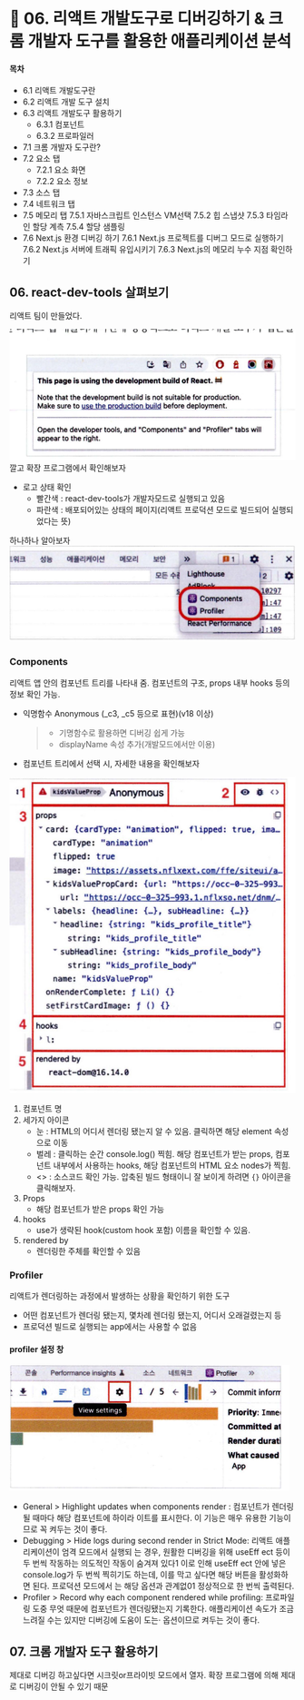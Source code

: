 # 🐻 06. 리액트 개발도구로 디버깅하기 & 크롬 개발자 도구를 활용한 애플리케이션 분석




#### 목차
- 6.1 리액트 개발도구란
- 6.2 리액트 개발 도구 설치
- 6.3 리액트 개발도구 활용하기
    - 6.3.1 컴포넌트
    - 6.3.2 프로파일러
- 7.1 크롬 개발자 도구란?
- 7.2 요소 탭
    - 7.2.1 요소 화면
    - 7.2.2 요소 정보
- 7.3 소스 탭
- 7.4 네트워크 탭
- 7.5 메모리 탭
    7.5.1 자바스크립트 인스턴스 VM선택
    7.5.2 힙 스냅샷
    7.5.3 타임라인 할당 계측
    7.5.4 할당 샘플링
- 7.6 Next.js 환경 디버깅 하기
    7.6.1 Next.js 프로젝트를 디버그 모드로 실행하기
    7.6.2 Next.js 서버에 트래픽 유입시키기
    7.6.3 Next.js의 메모리 누수 지점 확인하기



 ## 06. react-dev-tools 살펴보기

 리액트 팀이 만들었다.
 
 <img src='./image/react-icon.png'></img>
깔고 확장 프로그램에서 확인해보자

- 로고 상태 확인
    - 빨간색 : react-dev-tools가 개발자모드로 실행되고 있음
    - 파란색 : 배포되어있는 상태의 페이지(리액트 프로덕션 모드로 빌드되어 실행되었다는 뜻)


하나하나 알아보자
 <img src='./image/6.4.png'></img>

### Components
리액트 앱 안의 컴포넌트 트리를 나타내 줌. 컴포넌트의 구조, props 내부 hooks 등의 정보 확인 가능.

- 익명함수 Anonymous (_c3, _c5 등으로 표현)(v18 이상)
    > - 기명함수로 활용하면 디버깅 쉽게 가능
    > - displayName 속성 추가(개발모드에서만 이용)
- 컴포넌트 트리에서 선택 시, 자세한 내용을 확인해보자

<img src='./image/6.11.png'></img>
1. 컴포넌트 명
2. 세가지 아이콘
    - 눈 : HTML의 어디서 렌더링 됐는지 알 수 있음. 클릭하면 해당 element 속성으로 이동
    - 벌레 : 클릭하는 순간 console.log() 찍힘. 해당 컴포넌트가 받는 props, 컴포넌트 내부에서 사용하는 hooks,  해당 컴포넌트의 HTML 요소 nodes가 찍힘.
    - <> : 소스코드 확인 가능. 압축된 빌드 형태이니 잘 보이게 하려면 `{}` 아이콘을 클릭해보자.
3. Props
    - 해당 컴포넌트가 받은 props 확인 가능
4. hooks
    - use가 생략된 hook(custom hook 포함) 이름을 확인할 수 있음. 
5. rendered by
    - 렌더링한 주체를 확인할 수 있음



### Profiler
리액트가 렌더링하는 과정에서 발생하는 상황을 확인하기 위한 도구
- 어떤 컴포넌트가 렌더링 됐는지, 몇차례 렌더링 됐는지, 어디서 오래걸렸는지 등
- 프로덕션 빌드로 실행되는 app에서는 사용할 수 없음

#### profiler 설정 창
<img src='./image/6.25.png'></img>

-  General > Highlight updates when components render : 컴포넌트가 렌더링될 때마다 해당 컴포넌트에 하이라 이트를 표시한다. 이 기능은 매우 유용한 기능이므로 꼭 켜두는 것이 좋다.
- Debugging > Hide logs during second render in Strict Mode: 리액트 애플리케이션이 엄격 모드에서 실행되 는 경우, 원활한 디버깅을 위해 useEff ect 등이 두 번씩 작동하는 의도적인 작동이 숨겨져 있다1 이로 인해 useEff ect 안에 넣은 console.log가 두 번씩 찍히기도 하는데, 이를 막고 싶다면 해당 버튼을 활성화하면 된다. 프로덕션 모드에서 는 해당 옵션과 관계없01 정상적으로 한 번씩 출력된다.
- Profiler > Record why each component rendered while profiling: 프로파일링 도중 무엇 때문에 컴포넌트가 렌더링됐는지 기록한다. 애플리케이션 속도가 조금 느려질 수는 있지만 디버깅에 도움이 도는· 옵션이므로 켜두는 것이 좋다.


 ## 07. 크롬 개발자 도구 활용하기

제대로 디버깅 하고싶다면 시크릿or프라이빗 모드에서 열자. 확장 프로그램에 의해 제대로 디버깅이 안될 수 있기 때문


